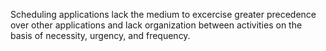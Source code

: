 Scheduling applications lack the medium to excercise greater precedence over other applications and lack organization between activities on the basis of necessity, urgency, and frequency.
